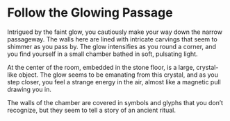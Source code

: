 # Follow the Glowing Passage

Intrigued by the faint glow, you cautiously make your way down the narrow passageway. The walls here are lined with intricate carvings that seem to shimmer as you pass by. The glow intensifies as you round a corner, and you find yourself in a small chamber bathed in soft, pulsating light.

At the center of the room, embedded in the stone floor, is a large, crystal-like object. The glow seems to be emanating from this crystal, and as you step closer, you feel a strange energy in the air, almost like a magnetic pull drawing you in.

The walls of the chamber are covered in symbols and glyphs that you don’t recognize, but they seem to tell a story of an ancient ritual.

